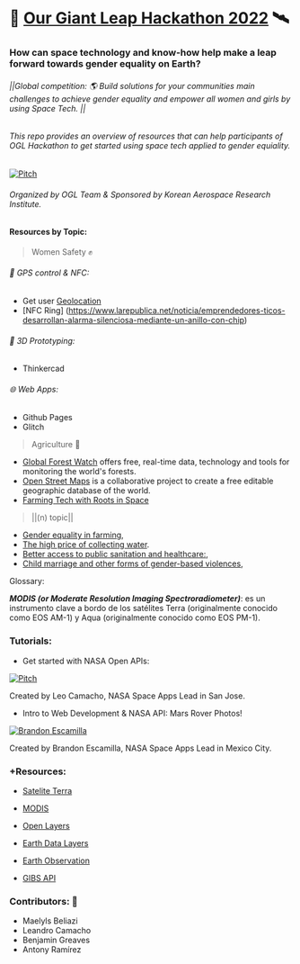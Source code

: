 # 🤖 [Our Giant Leap Hackathon 2022](https://spacegeneration.org/our-giant-leap-hackathon-2022) 🛰️ 
### How can space technology and know-how help make a leap forward towards gender equality on Earth?
###### ||Global competition: 🌎 Build solutions for your communities main challenges to achieve gender equality and empower all women and girls by using Space Tech. ||

###### This repo provides an overview of resources that can help participants of OGL Hackathon to get started using space tech applied to gender equiality.

[![Pitch](https://img.youtube.com/vi/pErzslMIl68/0.jpg)](https://youtu.be/pErzslMIl68)

###### Organized by OGL Team & Sponsored by Korean Aerospace Research Institute.


#### Resources by Topic: 

> Women Safety ✊

###### 📍 GPS control & NFC:
- Get user [Geolocation](https://developers.google.com/maps/documentation/javascript/examples/map-geolocation#maps_map_geolocation-html)
- [NFC Ring] (https://www.larepublica.net/noticia/emprendedores-ticos-desarrollan-alarma-silenciosa-mediante-un-anillo-con-chip) 

###### 👾 3D Prototyping:
- Thinkercad

###### 🌐 Web Apps:
- Github Pages
- Glitch

> Agriculture 🌾

- [Global Forest Watch](https://www.globalforestwatch.org/) offers free, real-time data, technology and tools for monitoring the world's forests.
- [Open Street Maps](https://www.openstreetmap.org/) is a collaborative project to create a free editable geographic database of the world.
- [Farming Tech with Roots in Space](https://www.nasa.gov/directorates/spacetech/spinoff/feature/NASA_is_Everywhere)

> ||(n) topic|| 

- [Gender equality in farming](#), 
- [The high price of collecting water](#).  
- [Better access to public sanitation and healthcare:](#), 
- [Child marriage and other forms of gender-based violences](#),  


Glossary:

***MODIS (or Moderate Resolution Imaging Spectroradiometer)***: es un instrumento clave a bordo de los satélites Terra (originalmente conocido como EOS AM-1) y Aqua (originalmente conocido como EOS PM-1). 

### Tutorials:
- Get started with NASA Open APIs:

[![Pitch](https://img.youtube.com/vi/6D3bOMDwhJA/0.jpg)](https://youtu.be/Jn-0g8E-uLw)

Created by Leo Camacho, NASA Space Apps Lead in San Jose.


- Intro to Web Development & NASA API: Mars Rover Photos!
 
[![Brandon Escamilla](https://img.youtube.com/vi/KcyGr_onNiM/0.jpg)](https://youtu.be/KcyGr_onNiM)

Created by Brandon Escamilla, NASA Space Apps Lead in Mexico City.


### +Resources: 

- [Satelite Terra](https://terra.nasa.gov/about/terra-instruments/modis)

- [MODIS](https://modis.gsfc.nasa.gov/data/)
 
- [Open Layers](https://openlayers.org/)

- [Earth Data Layers](https://wiki.earthdata.nasa.gov/display/GIBS/GIBS+Available+Imagery+Products#expand-CorrectedReflectance17Products)
 
- [Earth Observation](https://earthdata.nasa.gov/earth-observation-data/near-real-time/download-nrt-data/modis-nrt
)
- [GIBS API](https://wiki.earthdata.nasa.gov/display/GIBS/GIBS+API+for+Developers#GIBSAPIforDevelopers-ImageryAPI/Services)



### Contributors: 🚀
- Maelyls Beliazi
- Leandro Camacho
- Benjamin Greaves 
- Antony Ramírez
